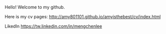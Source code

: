 Hello! Welcome to my github.

Here is my cv pages:
http://amy801101.github.io/amyisthebest/cv/index.html

LikedIn 
https://tw.linkedin.com/in/mengchenlee

